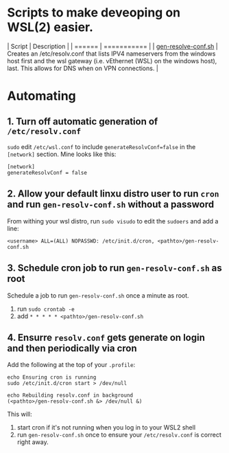 # Scripts to make deveoping on WSL(2) easier.

| Script | Description |
| ====== | =========== |
|  [gen-resolve-conf.sh](./gen-resolv-conf.sh) | Creates an /etc/resolv.conf that lists IPV4 nameservers from the windows host first  and the wsl gateway (i.e. vEthernet (WSL) on the windows host), last.  This allows for DNS when on VPN connections. |


# Automating

## 1. Turn off automatic generation of `/etc/resolv.conf`

`sudo` edit `/etc/wsl.conf` to include `generateResolvConf=false` in the `[network]` section.  Mine looks like this:

```
[network]
generateResolvConf = false
````


## 2. Allow your default linxu distro user to run `cron` and run `gen-resolv-conf.sh` without a password

From withing your wsl distro, run `sudo visudo` to edit the `sudoers` and add a line:

  `<username> ALL=(ALL) NOPASSWD: /etc/init.d/cron, <pathto>/gen-resolv-conf.sh` 


## 3. Schedule cron job to run `gen-resolv-conf.sh` as root

Schedule a job to run  `gen-resolv-conf.sh` once a minute as root.

1. run `sudo crontab -e` 
1. add `* * * * * <pathto>/gen-resolv-conf.sh`

## 4. Ensurre `resolv.conf` gets generate on login and then periodically via cron

Add the following at the top of your `.profile`:

```
echo Ensuring cron is running
sudo /etc/init.d/cron start > /dev/null

echo Rebuilding resolv.conf in background
(<pathto>/gen-resolv-conf.sh &> /dev/null &)
```

This will:

1. start cron if it's not running when you log in to your WSL2 shell
1. run `gen-resolv-conf.sh` once to ensure your `/etc/resolv.conf` is correct right away. 